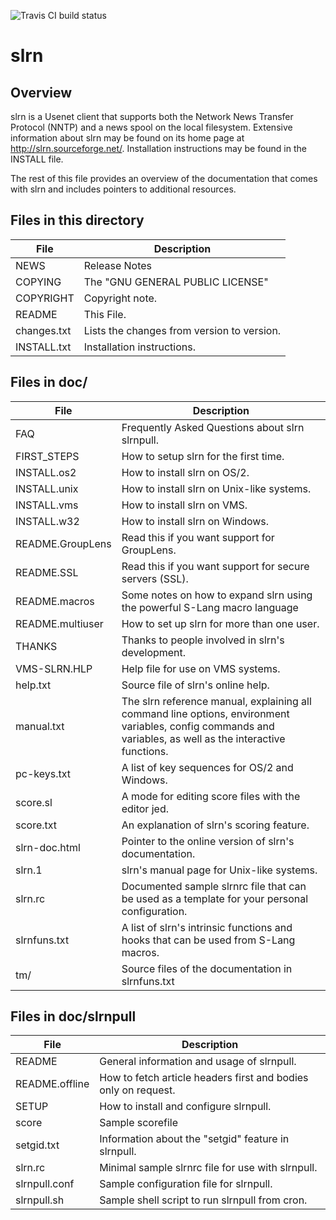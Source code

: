 ![Travis CI build status](https://travis-ci.com/arafel/slrn.svg?branch=master)

# slrn

## Overview

slrn is a Usenet client that supports both the Network News Transfer
Protocol (NNTP) and a news spool on the local filesystem.  Extensive
information about slrn may be found on its home page at
<http://slrn.sourceforge.net/>.  Installation instructions may be
found in the INSTALL file.

The rest of this file provides an overview of the documentation that
comes with slrn and includes pointers to additional resources.

## Files in this directory

File           | Description
-------------- | -----------
NEWS           | Release Notes
COPYING        | The "GNU GENERAL PUBLIC LICENSE"
COPYRIGHT      | Copyright note.
README         | This File.
changes.txt    | Lists the changes from version to version.
INSTALL.txt    | Installation instructions.

## Files in doc/

File                 | Description
-------------------- | -----------
FAQ                  |  Frequently Asked Questions about slrn  slrnpull.
FIRST_STEPS          |  How to setup slrn for the first time.
INSTALL.os2          |  How to install slrn on OS/2.
INSTALL.unix         |  How to install slrn on Unix-like systems.
INSTALL.vms          |  How to install slrn on VMS.
INSTALL.w32          |  How to install slrn on Windows.
README.GroupLens     |  Read this if you want support for GroupLens.
README.SSL           |  Read this if you want support for secure servers (SSL).
README.macros        |  Some notes on how to expand slrn using the powerful S-Lang macro language
README.multiuser     |  How to set up slrn for more than one user.
THANKS               |  Thanks to people involved in slrn's development.
VMS-SLRN.HLP         |  Help file for use on VMS systems.
help.txt             |  Source file of slrn's online help.
manual.txt           |  The slrn reference manual, explaining all command line options, environment variables, config commands and variables, as well as the interactive functions.
pc-keys.txt          |  A list of key sequences for OS/2 and Windows.
score.sl             |  A mode for editing score files with the editor jed.
score.txt            |  An explanation of slrn's scoring feature.
slrn-doc.html        |  Pointer to the online version of slrn's documentation.
slrn.1               |  slrn's manual page for Unix-like systems.
slrn.rc              |  Documented sample slrnrc file that can be used as a template for your personal configuration.
slrnfuns.txt         |  A list of slrn's intrinsic functions and hooks that can be used from S-Lang macros.
tm/                  |  Source files of the documentation in slrnfuns.txt

## Files in doc/slrnpull

File                 | Description
-------------------- | -----------
README               |  General information and usage of slrnpull.
README.offline	     |  How to fetch article headers first and bodies only on request.
SETUP                |  How to install and configure slrnpull.
score                |  Sample scorefile
setgid.txt           |  Information about the "setgid" feature in slrnpull.
slrn.rc              |  Minimal sample slrnrc file for use with slrnpull.
slrnpull.conf        |  Sample configuration file for slrnpull.
slrnpull.sh          |  Sample shell script to run slrnpull from cron.
